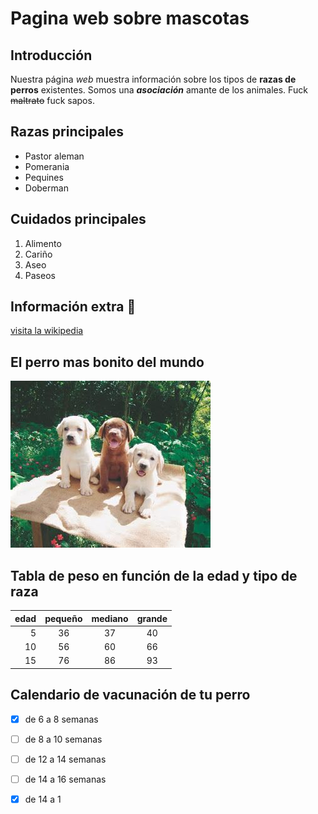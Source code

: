 # Pagina web sobre mascotas
## Introducción
Nuestra página *web* muestra información sobre los tipos de
**razas de perros** existentes. Somos una **_asociación_**
amante de los animales. Fuck ~~maltrato~~ fuck sapos.

## Razas principales

- Pastor aleman
- Pomerania
- Pequines
- Doberman

## Cuidados principales

1. Alimento
2. Cariño
3. Aseo
4. Paseos

## Información extra :dog:

[visita la wikipedia](https://es.wikipedia.org/wiki/Canis_familiaris)


## El perro mas bonito del mundo


![alt][perro]


[perro]:labrador.jpg

## Tabla de peso en función de la edad y tipo de raza


| edad | pequeño | mediano | grande |
|   --:| :-----:  | :------:  | :------: |
| 5    | 36      |   37     | 40     |
| 10   |  56     |   60     |   66   |
| 15   |   76    |    86    |   93    |


## Calendario de vacunación de tu perro


- [X] de 6 a 8 semanas
- [ ] de 8 a 10 semanas
- [ ] de 12 a 14 semanas
- [ ] de 14 a 16 semanas
- [X] de 14 a 1



